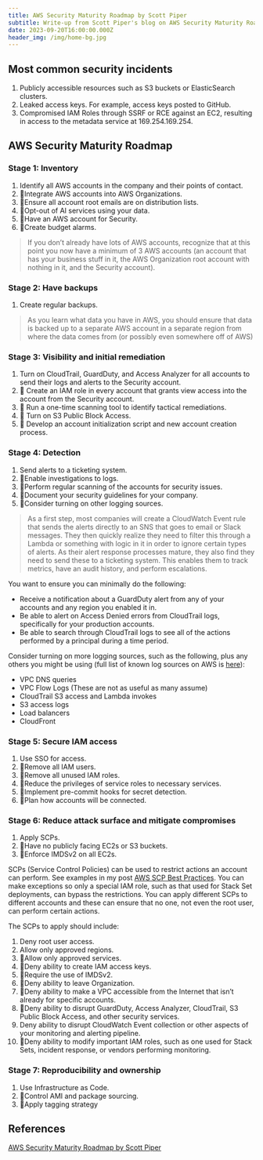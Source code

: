 ```yaml
---
title: AWS Security Maturity Roadmap by Scott Piper
subtitle: Write-up from Scott Piper's blog on AWS Security Maturity Roadmap
date: 2023-09-20T16:00:00.000Z
header_img: /img/home-bg.jpg
---
```


## Most common security incidents

1. Publicly accessible resources such as S3 buckets or ElasticSearch clusters.
2. Leaked access keys. For example, access keys posted to GitHub.
3. Compromised IAM Roles through SSRF or RCE against an EC2, resulting in access to the metadata service at 169.254.169.254.

## AWS Security Maturity Roadmap

### Stage 1: Inventory

1. Identify all AWS accounts in the company and their points of contact.
2. Integrate AWS accounts into AWS Organizations.
3. Ensure all account root emails are on distribution lists.
4. Opt-out of AI services using your data.
5. Have an AWS account for Security.
6. Create budget alarms.

> If you don’t already have lots of AWS accounts, recognize that at this point you now have a minimum of 3 AWS accounts (an account that has your business stuff in it, the AWS Organization root account with nothing in it, and the Security account).

### Stage 2: Have backups

1. Create regular backups.

> As you learn what data you have in AWS, you should ensure that data is backed up to a separate AWS account in a separate region from where the data comes from (or possibly even somewhere off of AWS)

### Stage 3: Visibility and initial remediation

1. Turn on CloudTrail, GuardDuty, and Access Analyzer for all accounts to send their logs and alerts to the Security account.
2.  Create an IAM role in every account that grants view access into the account from the Security account.
3.  Run a one-time scanning tool to identify tactical remediations.
4.  Turn on S3 Public Block Access.
5.  Develop an account initialization script and new account creation process.

### Stage 4: Detection

1. Send alerts to a ticketing system.
2. Enable investigations to logs.
3. Perform regular scanning of the accounts for security issues.
4. Document your security guidelines for your company.
5. Consider turning on other logging sources.

> As a first step, most companies will create a CloudWatch Event rule that sends the alerts directly to an SNS that goes to email or Slack messages. They then quickly realize they need to filter this through a Lambda or something with logic in it in order to ignore certain types of alerts. As their alert response processes mature, they also find they need to send these to a ticketing system. This enables them to track metrics, have an audit history, and perform escalations.

You want to ensure you can minimally do the following:

* Receive a notification about a GuardDuty alert from any of your accounts and any region you enabled it in.
* Be able to alert on Access Denied errors from CloudTrail logs, specifically for your production accounts.
* Be able to search through CloudTrail logs to see all of the actions performed by a principal during a time period.

Consider turning on more logging sources, such as the following, plus any others you might be using (full list of known log sources on AWS is [here](https://matthewdf10.medium.com/how-to-enable-logging-on-every-aws-service-in-existence-circa-2021-5b9105b87c9)):

* VPC DNS queries
* VPC Flow Logs (These are not as useful as many assume)
* CloudTrail S3 access and Lambda invokes
* S3 access logs
* Load balancers
* CloudFront

### Stage 5: Secure IAM access

1. Use SSO for access.
2. Remove all IAM users.
3. Remove all unused IAM roles.
4. Reduce the privileges of service roles to necessary services.
5. Implement pre-commit hooks for secret detection.
6. Plan how accounts will be connected.

### Stage 6: Reduce attack surface and mitigate compromises

1. Apply SCPs.
2. Have no publicly facing EC2s or S3 buckets.
3. Enforce IMDSv2 on all EC2s.

SCPs (Service Control Policies) can be used to restrict actions an account can perform. See examples in my post [AWS SCP Best Practices](https://summitroute.com/blog/2020/03/25/aws_scp_best_practices/). You can make exceptions so only a special IAM role, such as that used for Stack Set deployments, can bypass the restrictions. You can apply different SCPs to different accounts and these can ensure that no one, not even the root user, can perform certain actions.

The SCPs to apply should include:

1. Deny root user access.
2. Allow only approved regions.
3. Allow only approved services.
4. Deny ability to create IAM access keys.
5. Require the use of IMDSv2.
6. Deny ability to leave Organization.
7. Deny ability to make a VPC accessible from the Internet that isn’t already for specific accounts.
8. Deny ability to disrupt GuardDuty, Access Analyzer, CloudTrail, S3 Public Block Access, and other security services.
9. Deny ability to disrupt CloudWatch Event collection or other aspects of your monitoring and alerting pipeline.
10. Deny ability to modify important IAM roles, such as one used for Stack Sets, incident response, or vendors performing monitoring.

### Stage 7: Reproducibility and ownership

1. Use Infrastructure as Code.
2. Control AMI and package sourcing.
3. Apply tagging strategy

## References

[AWS Security Maturity Roadmap by Scott Piper](https://summitroute.com/downloads/aws_security_maturity_roadmap-Summit_Route.pdf)

